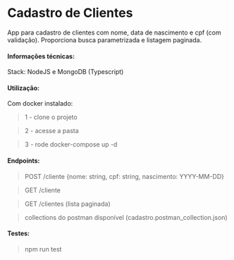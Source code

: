 # Cadastro de Clientes

App para cadastro de clientes com nome, data de nascimento e cpf (com validação). Proporciona busca parametrizada e listagem paginada.

#### Informações técnicas:

Stack: NodeJS e MongoDB (Typescript)

#### Utilização:

Com docker instalado:

> 1 - clone o projeto

> 2 - acesse a pasta

> 3 - rode docker-compose up -d

#### Endpoints:

> POST /cliente {nome: string, cpf: string, nascimento: YYYY-MM-DD}

> GET /cliente

> GET /clientes (lista paginada)

> collections do postman disponível (cadastro.postman_collection.json)

#### Testes:

> npm run test
